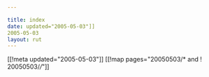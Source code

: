 ```yaml
---

title: index
date: updated="2005-05-03"]]
2005-05-03
layout: rut
---
```


[[!meta updated="2005-05-03"]]
[[!map pages="20050503/* and ! 20050503/*/*"]]
